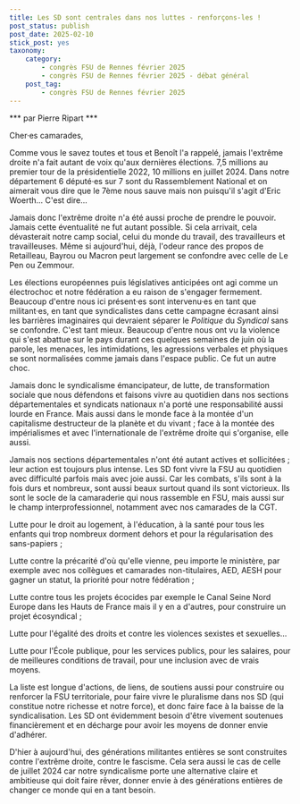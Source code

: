 ```yaml
---
title: Les SD sont centrales dans nos luttes - renforçons-les ! 
post_status: publish
post_date: 2025-02-10
stick_post: yes
taxonomy:
    category:
        - congrès FSU de Rennes février 2025
        - congrès FSU de Rennes février 2025 - débat général
    post_tag:
        - congrès FSU de Rennes février 2025
---
```


*** par Pierre Ripart ***

Cher·es camarades,

Comme vous le savez toutes et tous et Benoît l'a rappelé, jamais l'extrême droite n'a fait autant de voix qu'aux dernières élections. 7,5 millions au premier tour de la présidentielle 2022, 10 millions en juillet 2024. Dans notre département 6 député·es sur 7 sont du Rassemblement National et on aimerait vous dire que le 7ème nous sauve mais non puisqu'il s'agit d'Eric Woerth... C'est dire\...

Jamais donc l'extrême droite n'a été aussi proche de prendre le pouvoir. Jamais cette éventualité ne fut autant possible. Si cela arrivait, cela dévasterait notre camp social, celui du monde du travail, des travailleurs et travailleuses. Même si aujourd'hui, déjà, l'odeur rance des propos de Retailleau, Bayrou ou Macron peut largement se confondre avec celle de Le Pen ou Zemmour.

Les élections européennes puis législatives anticipées ont agi comme un électrochoc et notre fédération a eu raison de s'engager fermement. Beaucoup d'entre nous ici présent·es sont intervenu·es en tant que militant·es, en tant que syndicalistes dans cette campagne écrasant ainsi les barrières imaginaires qui devraient séparer le *Politique* du *Syndical* sans se confondre. C'est tant mieux. Beaucoup d'entre nous ont vu la violence qui s'est abattue sur le pays durant ces quelques semaines de juin où la parole, les menaces, les intimidations, les agressions verbales et physiques se sont normalisées comme jamais dans l'espace public. Ce fut un autre choc.

Jamais donc le syndicalisme émancipateur, de lutte, de transformation sociale que nous défendons et faisons vivre au quotidien dans nos sections départementales et syndicats nationaux n'a porté une responsabilité aussi lourde en France. Mais aussi dans le monde face à la montée d'un capitalisme destructeur de la planète et du vivant ; face à la montée des impérialismes et avec l'internationale de l'extrême droite qui s'organise, elle aussi.

Jamais nos sections départementales n'ont été autant actives et sollicitées ; leur action est toujours plus intense. Les SD font vivre la FSU au quotidien avec difficulté parfois mais avec joie aussi. Car les combats, s'ils sont à la fois durs et nombreux, sont aussi beaux surtout quand ils sont victorieux. Ils sont le socle de la camaraderie qui nous rassemble en FSU, mais aussi sur le champ interprofessionnel, notamment avec nos camarades de la CGT.

Lutte pour le droit au logement, à l'éducation, à la santé pour tous les enfants qui trop nombreux dorment dehors et pour la régularisation des sans-papiers ;

Lutte contre la précarité d'où qu'elle vienne, peu importe le ministère, par exemple avec nos collègues et camarades non-titulaires, AED, AESH pour gagner un statut, la priorité pour notre fédération ;

Lutte contre tous les projets écocides par exemple le Canal Seine Nord Europe dans les Hauts de France mais il y en a d'autres, pour construire un projet écosyndical ;

Lutte pour l'égalité des droits et contre les violences sexistes et sexuelles...

Lutte pour l'École publique, pour les services publics, pour les salaires, pour de meilleures conditions de travail, pour une inclusion avec de vrais moyens.

La liste est longue d'actions, de liens, de soutiens aussi pour construire ou renforcer la FSU territoriale, pour faire vivre le pluralisme dans nos SD (qui constitue notre richesse et notre force), et donc faire face à la baisse de la syndicalisation. Les SD ont évidemment besoin d'être vivement soutenues financièrement et en décharge pour avoir les moyens de donner envie d'adhérer.

D'hier à aujourd'hui, des générations militantes entières se sont construites contre l'extrême droite, contre le fascisme. Cela sera aussi le cas de celle de juillet 2024 car notre syndicalisme porte une alternative claire et ambitieuse qui doit faire rêver, donner envie à des générations entières de changer ce monde qui en a tant besoin.